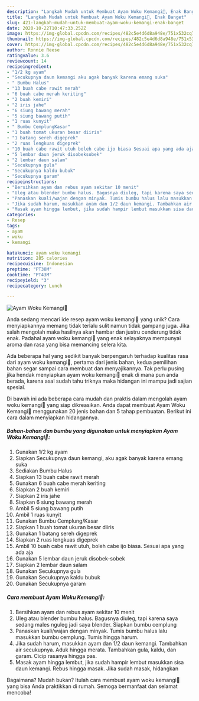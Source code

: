 ```yaml
---
description: "Langkah Mudah untuk Membuat Ayam Woku Kemangi🐓, Enak Banget"
title: "Langkah Mudah untuk Membuat Ayam Woku Kemangi🐓, Enak Banget"
slug: 421-langkah-mudah-untuk-membuat-ayam-woku-kemangi-enak-banget
date: 2020-10-22T10:47:33.252Z
image: https://img-global.cpcdn.com/recipes/482c5e4d6d8a948e/751x532cq70/ayam-woku-kemangi🐓-foto-resep-utama.jpg
thumbnail: https://img-global.cpcdn.com/recipes/482c5e4d6d8a948e/751x532cq70/ayam-woku-kemangi🐓-foto-resep-utama.jpg
cover: https://img-global.cpcdn.com/recipes/482c5e4d6d8a948e/751x532cq70/ayam-woku-kemangi🐓-foto-resep-utama.jpg
author: Ronnie Reese
ratingvalue: 3.6
reviewcount: 14
recipeingredient:
- "1/2 kg ayam"
- "Secukupnya daun kemangi aku agak banyak karena emang suka"
- " Bumbu Halus"
- "13 buah cabe rawit merah"
- "6 buah cabe merah keriting"
- "2 buah kemiri"
- "2 iris jahe"
- "6 siung bawang merah"
- "5 siung bawang putih"
- "1 ruas kunyit"
- " Bumbu CemplungKasar"
- "1 buah tomat ukuran besar diiris"
- "1 batang sereh digeprek"
- "2 ruas lengkuas digeprek"
- "10 buah cabe rawit utuh boleh cabe ijo biasa Sesuai apa yang ada aja"
- "5 lembar daun jeruk disobeksobek"
- "2 lembar daun salam"
- "Secukupnya gula"
- "Secukupnya kaldu bubuk"
- "Secukupnya garam"
recipeinstructions:
- "Bersihkan ayam dan rebus ayam sekitar 10 menit"
- "Uleg atau blender bumbu halus. Bagusnya diuleg, tapi karena saya sedang males nguleg jadi saya blender. Siapkan bumbu cemplung"
- "Panaskan kuali/wajan dengan minyak. Tumis bumbu halus lalu masukkan bumbu cemplung. Tumis hingga harum."
- "Jika sudah harum, masukkan ayam dan 1/2 daun kemangi. Tambahkan air secukupnya. Aduk hingga merata. Tambahkan gula, kaldu, dan garam. Cicip rasanya hingga pas."
- "Masak ayam hingga lembut, jika sudah hampir lembut masukkan sisa daun kemangi. Rebus hingga masak. Jika sudah masak, hidangkan"
categories:
- Resep
tags:
- ayam
- woku
- kemangi

katakunci: ayam woku kemangi 
nutrition: 285 calories
recipecuisine: Indonesian
preptime: "PT38M"
cooktime: "PT43M"
recipeyield: "3"
recipecategory: Lunch

---
```



![Ayam Woku Kemangi🐓](https://img-global.cpcdn.com/recipes/482c5e4d6d8a948e/751x532cq70/ayam-woku-kemangi🐓-foto-resep-utama.jpg)

Anda sedang mencari ide resep ayam woku kemangi🐓 yang unik? Cara menyiapkannya memang tidak terlalu sulit namun tidak gampang juga. Jika salah mengolah maka hasilnya akan hambar dan justru cenderung tidak enak. Padahal ayam woku kemangi🐓 yang enak selayaknya mempunyai aroma dan rasa yang bisa memancing selera kita.



Ada beberapa hal yang sedikit banyak berpengaruh terhadap kualitas rasa dari ayam woku kemangi🐓, pertama dari jenis bahan, kedua pemilihan bahan segar sampai cara membuat dan menyajikannya. Tak perlu pusing jika hendak menyiapkan ayam woku kemangi🐓 enak di mana pun anda berada, karena asal sudah tahu triknya maka hidangan ini mampu jadi sajian spesial.


Di bawah ini ada beberapa cara mudah dan praktis dalam mengolah ayam woku kemangi🐓 yang siap dikreasikan. Anda dapat membuat Ayam Woku Kemangi🐓 menggunakan 20 jenis bahan dan 5 tahap pembuatan. Berikut ini cara dalam menyiapkan hidangannya.

<!--inarticleads1-->

##### Bahan-bahan dan bumbu yang digunakan untuk menyiapkan Ayam Woku Kemangi🐓:

1. Gunakan 1/2 kg ayam
1. Siapkan Secukupnya daun kemangi, aku agak banyak karena emang suka
1. Sediakan  Bumbu Halus
1. Siapkan 13 buah cabe rawit merah
1. Gunakan 6 buah cabe merah keriting
1. Siapkan 2 buah kemiri
1. Siapkan 2 iris jahe
1. Siapkan 6 siung bawang merah
1. Ambil 5 siung bawang putih
1. Ambil 1 ruas kunyit
1. Gunakan  Bumbu Cemplung/Kasar
1. Siapkan 1 buah tomat ukuran besar diiris
1. Gunakan 1 batang sereh digeprek
1. Siapkan 2 ruas lengkuas digeprek
1. Ambil 10 buah cabe rawit utuh, boleh cabe ijo biasa. Sesuai apa yang ada aja
1. Gunakan 5 lembar daun jeruk disobek-sobek
1. Siapkan 2 lembar daun salam
1. Gunakan Secukupnya gula
1. Gunakan Secukupnya kaldu bubuk
1. Gunakan Secukupnya garam




<!--inarticleads2-->

##### Cara membuat Ayam Woku Kemangi🐓:

1. Bersihkan ayam dan rebus ayam sekitar 10 menit
1. Uleg atau blender bumbu halus. Bagusnya diuleg, tapi karena saya sedang males nguleg jadi saya blender. Siapkan bumbu cemplung
1. Panaskan kuali/wajan dengan minyak. Tumis bumbu halus lalu masukkan bumbu cemplung. Tumis hingga harum.
1. Jika sudah harum, masukkan ayam dan 1/2 daun kemangi. Tambahkan air secukupnya. Aduk hingga merata. Tambahkan gula, kaldu, dan garam. Cicip rasanya hingga pas.
1. Masak ayam hingga lembut, jika sudah hampir lembut masukkan sisa daun kemangi. Rebus hingga masak. Jika sudah masak, hidangkan




Bagaimana? Mudah bukan? Itulah cara membuat ayam woku kemangi🐓 yang bisa Anda praktikkan di rumah. Semoga bermanfaat dan selamat mencoba!
